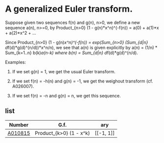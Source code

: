 # A generalized Euler transform.

Suppose given two sequences f(n) and g(n), n>0, we define a new sequence a(n), n>=0, by Product_{n>0} (1 - g(n)*x^n)^(-f(n)) = a(0) + a(1)*x + a(2)*x^2 + ...

Since Product_{n>0} (1 - g(n)*x^n)^(-f(n)) = exp(Sum_{n>0} (Sum_{d|n} d*f(d)*g(d)^(n/d))*x^n/n), we see that a(n) is given explicitly by a(n) = (1/n) * Sum_{k=1..n} b(k)*a(n-k) where b(n) = Sum_{d|n} d*f(d)*g(d)^(n/d).

Examples:

1. If we set g(n) = 1, we get the usual Euler transform.

2. If we set f(n) = -h(n) and g(n) = -1, we get the weighout transform (cf. A026007).

3. If we set f(n) = -n and g(n) = n, we get this sequence.


## list

| Number | G.f. | ary |
| ----- | ----- | ----- | 
| [A010815](https://oeis.org/A010815) | Product_{k>0} (1 - x^k) | [[-1, 1]] |
